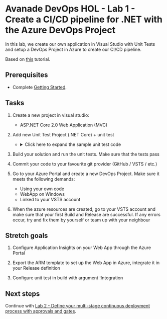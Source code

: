 # Avanade DevOps HOL - Lab 1 - Create a CI/CD pipeline for .NET with the Azure DevOps Project

In this lab, we create our own application in Visual Studio with Unit Tests and setup a DevOps Project in Azure to create our CI/CD pipeline.

Based on [this](https://docs.microsoft.com/en-us/vsts/build-release/apps/cd/azure/azure-devops-project-aspnetcore) tutorial.

## Prerequisites

- Complete [Getting Started](getting-started.md).

## Tasks

1. Create a new project in visual studio:
   - ASP.NET Core 2.0 Web Application (MVC)

1. Add new Unit Test Project (.NET Core) + unit test
   - <details><summary>Click here to expand the sample unit test code</summary>

     ```csharp
      [TestClass]
      public class HomeControllerTest
      {
          [TestMethod]
          public void Index()
          {
              // Arrange
              HomeController controller = new HomeController();

              // Act
              ViewResult result = controller.Index() as ViewResult;

              // Assert
              Assert.IsNotNull(result);
          }

          [TestMethod]
          public void About()
          {
              // Arrange
              HomeController controller = new HomeController();

              // Act
              ViewResult result = controller.About() as ViewResult;

              // Assert
              Assert.IsNotNull(result);
              Assert.AreEqual("Your application description page.", result.ViewData["Message"]);
          }

          [TestMethod]
          public void Contact()
          {
              // Arrange
              HomeController controller = new HomeController();

              // Act
              ViewResult result = controller.Contact() as ViewResult;

              // Assert
              Assert.IsNotNull(result);
          }
      }
     ```
     </details>

1. Build your solution and run the unit tests. Make sure that the tests pass

1. Commit your code to your favourite git provider (GitHub / VSTS / etc.)

1. Go to your Azure Portal and create a new DevOps Project. Make sure it meets the following demands:
    - Using your own code
    - WebApp on Windows
    - Linked to your VSTS account

1. When the azure resources are created, go to your VSTS account and make sure that your first Build and Release are successful. If any errors occur, try and fix them by yourself or team up with your neighbour

## Stretch goals

1. Configure Application Insights on your Web App through the Azure Portal

1. Export the ARM template to set up the Web App in Azure, integrate it in your Release definition

1. Configure unit test in build with argument !Integration

## Next steps

Continue with [Lab 2 - Define your multi-stage continuous deployment process with approvals and gates](lab-2-multi-stage-deployments.md).